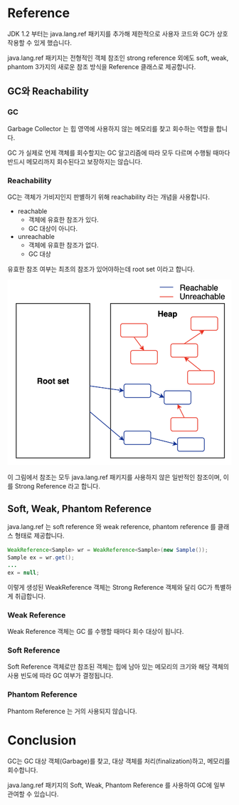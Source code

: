 # Reference

JDK 1.2 부터는 java.lang.ref 패키지를 추가해 제한적으로 사용자 코드와 GC가 상호작용할 수 있게 했습니다.

java.lang.ref 패키지는 전형적인 객체 참조인 strong reference 외에도 soft, weak, phantom 3가지의 새로운 참조 방식을 Reference 클래스로 제공합니다.

## GC와 Reachability

### GC

Garbage Collector 는 힙 영역에 사용하지 않는 메모리를 찾고 회수하는 역할을 합니다.

GC 가 실제로 언제 객체를 회수할지는 GC 알고리즘에 따라 모두 다르며 수행될 때마다 반드시 메모리까지 회수된다고 보장하지는 않습니다.

### Reachability

GC는 객체가 가비지인지 판별하기 위해 reachability 라는 개념을 사용합니다.

- reachable
  - 객체에 유효한 참조가 있다.
  - GC 대상이 아니다.
- unreachable
  - 객체에 유효한 참조가 없다.
  - GC 대상

유효한 참조 여부는 최초의 참조가 있어야하는데 root set 이라고 합니다.

![img.png](../images/reachable-unreachable.png)

이 그림에서 참조는 모두 java.lang.ref 패키지를 사용하지 않은 일반적인 참조이며, 이를 Strong Reference 라고 합니다.

## Soft, Weak, Phantom Reference

java.lang.ref 는 soft reference 와 weak reference, phantom reference 를 클래스 형태로 제공합니다.

```java
WeakReference<Sample> wr = WeakReference<Sample>(new Sample());
Sample ex = wr.get();
...
ex = null;
```

이렇게 생성된 WeakReference 객체는 Strong Reference 객체와 달리 GC가 특별하게 취급합니다.

### Weak Reference

Weak Reference 객체는 GC 를 수행할 때마다 회수 대상이 됩니다.

### Soft Reference

Soft Reference 객체로만 참조된 객체는 힙에 남아 있는 메모리의 크기와 해당 객체의 사용 빈도에 따라 GC 여부가 결정됩니다.

### Phantom Reference

Phantom Reference 는 거의 사용되지 않습니다.

# Conclusion

GC는 GC 대상 객체(Garbage)를 찾고, 대상 객체를 처리(finalization)하고, 메모리를 회수합니다.

java.lang.ref 패키지의 Soft, Weak, Phantom Reference 를 사용하여 GC에 일부 관여할 수 있습니다.